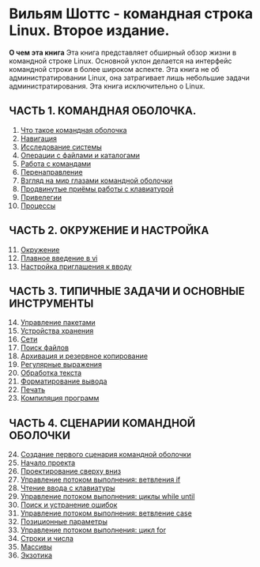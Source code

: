 # Вильям Шоттс - командная строка Linux. Второе издание.
__О чем эта книга__
Эта книга представляет обширный обзор жизни в командной строке Linux.
Основной уклон делается на интерфейс командной строки в более широком
аспекте.
Эта книга не об администратировании Linux, она затрагивает лишь 
небольшие задачи администратирования.
Эта книга исключительно о Linux.

## ЧАСТЬ 1. КОМАНДНАЯ ОБОЛОЧКА.
1. [Что такое командная оболочка](1.md)
2. [Навигация](2.md)
3. [Исследование системы](3.md)
4. [Операции с файлами и каталогами](4.md)
5. [Работа с командами](5.md)
6. [Перенаправление](6.md)
7. [Взгляд на мир глазами командной оболочки](7.md)
8. [Продвинутые приёмы работы с клавиатурой](8.md)
9. [Привелегии](9.md)
10. [Процессы](10.md)
## ЧАСТЬ 2. ОКРУЖЕНИЕ И НАСТРОЙКА
11. [Окружение](11.md)
12. [Плавное введение в vi](12.md)
13. [Настройка приглашения к вводу](13.md)
## ЧАСТЬ 3. ТИПИЧНЫЕ ЗАДАЧИ И ОСНОВНЫЕ ИНСТРУМЕНТЫ
14. [Управление пакетами](14.md)
15. [Устройства хранения](15.md)
16. [Сети](16.md)
17. [Поиск файлов](17.md)
18. [Архивация и резервное копирование](18.md)
19. [Регулярные выражения](19.md)
20. [Обработка текста](20.md)
21. [Форматирование вывода](21.md)
22. [Печать](22.md)
23. [Компиляция программ](23.md)
## ЧАСТЬ 4. СЦЕНАРИИ КОМАНДНОЙ ОБОЛОЧКИ
24. [Создание первого сценария командной оболочки](24.md)
25. [Начало проекта](25.md)
26. [Проектирование сверху вниз](26.md)
27. [Управление потоком выполнения: ветвления if](27.md)
28. [Чтение ввода с клавиатуры](28.md)
29. [Управление потоком выполнения: циклы while until](29.md)
30. [Поиск и устранение ошибок](30.md)
31. [Управление потоком выполнения: ветвление case](31.md)
32. [Позиционные параметры](32.md)
33. [Управление потоком выполнения: цикл for](33.md)
34. [Строки и числа](34.md)
35. [Массивы](35.md)
36. [Экзотика](36.md)
